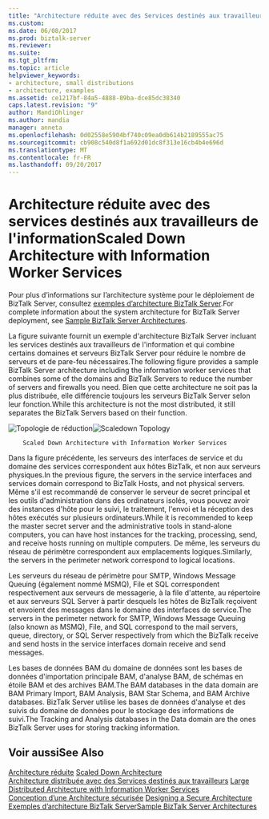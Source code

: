 ```yaml
---
title: "Architecture réduite avec des Services destinés aux travailleurs | Documents Microsoft"
ms.custom: 
ms.date: 06/08/2017
ms.prod: biztalk-server
ms.reviewer: 
ms.suite: 
ms.tgt_pltfrm: 
ms.topic: article
helpviewer_keywords:
- architecture, small distributions
- architecture, examples
ms.assetid: ce1217bf-84a5-4888-89ba-dce85dc38340
caps.latest.revision: "9"
author: MandiOhlinger
ms.author: mandia
manager: anneta
ms.openlocfilehash: 0d02558e5904bf740c09ea0db614b2189555ac75
ms.sourcegitcommit: cb908c540d8f1a692d01dc8f313e16cb4b4e696d
ms.translationtype: MT
ms.contentlocale: fr-FR
ms.lasthandoff: 09/20/2017
---
```

# <a name="scaled-down-architecture-with-information-worker-services"></a><span data-ttu-id="d92f7-102">Architecture réduite avec des services destinés aux travailleurs de l'information</span><span class="sxs-lookup"><span data-stu-id="d92f7-102">Scaled Down Architecture with Information Worker Services</span></span>
<span data-ttu-id="d92f7-103">Pour plus d’informations sur l’architecture système pour le déploiement de BizTalk Server, consultez [exemples d’architecture BizTalk Server](../core/sample-biztalk-server-architectures.md).</span><span class="sxs-lookup"><span data-stu-id="d92f7-103">For complete information about the system architecture for BizTalk Server deployment, see [Sample BizTalk Server Architectures](../core/sample-biztalk-server-architectures.md).</span></span>  
  
 <span data-ttu-id="d92f7-104">La figure suivante fournit un exemple d'architecture BizTalk Server incluant les services destinés aux travailleurs de l'information et qui combine certains domaines et serveurs BizTalk Server pour réduire le nombre de serveurs et de pare-feu nécessaires.</span><span class="sxs-lookup"><span data-stu-id="d92f7-104">The following figure provides a sample BizTalk Server architecture including the information worker services that combines some of the domains and BizTalk Servers to reduce the number of servers and firewalls you need.</span></span> <span data-ttu-id="d92f7-105">Bien que cette architecture ne soit pas la plus distribuée, elle différencie toujours les serveurs BizTalk Server selon leur fonction.</span><span class="sxs-lookup"><span data-stu-id="d92f7-105">While this architecture is not the most distributed, it still separates the BizTalk Servers based on their function.</span></span>  
  
 <span data-ttu-id="d92f7-106">![Topologie de réduction](../core/media/cd3c85df-40f5-4382-9f8b-b2609f76e8b1.gif "cd3c85df-40f5-4382-9f8b-b2609f76e8b1")</span><span class="sxs-lookup"><span data-stu-id="d92f7-106">![Scaledown Topology](../core/media/cd3c85df-40f5-4382-9f8b-b2609f76e8b1.gif "cd3c85df-40f5-4382-9f8b-b2609f76e8b1")</span></span>  
  
        Scaled Down Architecture with Information Worker Services  
  
 <span data-ttu-id="d92f7-107">Dans la figure précédente, les serveurs des interfaces de service et du domaine des services correspondent aux hôtes BizTalk, et non aux serveurs physiques.</span><span class="sxs-lookup"><span data-stu-id="d92f7-107">In the previous figure, the servers in the service interfaces and services domain correspond to BizTalk Hosts, and not physical servers.</span></span> <span data-ttu-id="d92f7-108">Même s'il est recommandé de conserver le serveur de secret principal et les outils d'administration dans des ordinateurs isolés, vous pouvez avoir des instances d'hôte pour le suivi, le traitement, l'envoi et la réception des hôtes exécutés sur plusieurs ordinateurs.</span><span class="sxs-lookup"><span data-stu-id="d92f7-108">While it is recommended to keep the master secret server and the administrative tools in stand-alone computers, you can have host instances for the tracking, processing, send, and receive hosts running on multiple computers.</span></span> <span data-ttu-id="d92f7-109">De même, les serveurs du réseau de périmètre correspondent aux emplacements logiques.</span><span class="sxs-lookup"><span data-stu-id="d92f7-109">Similarly, the servers in the perimeter network correspond to logical locations.</span></span>  
  
 <span data-ttu-id="d92f7-110">Les serveurs du réseau de périmètre pour SMTP, Windows Message Queuing (également nommé MSMQ), File et SQL correspondent respectivement aux serveurs de messagerie, à la file d'attente, au répertoire et aux serveurs SQL Server à partir desquels les hôtes de BizTalk reçoivent et envoient des messages dans le domaine des interfaces de service.</span><span class="sxs-lookup"><span data-stu-id="d92f7-110">The servers in the perimeter network for SMTP, Windows Message Queuing (also known as MSMQ), File, and SQL correspond to the mail servers, queue, directory, or SQL Server respectively from which the BizTalk receive and send hosts in the service interfaces domain receive and send messages.</span></span>  
  
 <span data-ttu-id="d92f7-111">Les bases de données BAM du domaine de données sont les bases de données d'importation principale BAM, d'analyse BAM, de schémas en étoile BAM et des archives BAM.</span><span class="sxs-lookup"><span data-stu-id="d92f7-111">The BAM databases in the data domain are BAM Primary Import, BAM Analysis, BAM Star Schema, and BAM Archive databases.</span></span> <span data-ttu-id="d92f7-112">BizTalk Server utilise les bases de données d'analyse et des suivis du domaine de données pour le stockage des informations de suivi.</span><span class="sxs-lookup"><span data-stu-id="d92f7-112">The Tracking and Analysis databases in the Data domain are the ones BizTalk Server uses for storing tracking information.</span></span>  
  
## <a name="see-also"></a><span data-ttu-id="d92f7-113">Voir aussi</span><span class="sxs-lookup"><span data-stu-id="d92f7-113">See Also</span></span>  
 <span data-ttu-id="d92f7-114">[Architecture réduite](../core/scaled-down-architecture.md) </span><span class="sxs-lookup"><span data-stu-id="d92f7-114">[Scaled Down Architecture](../core/scaled-down-architecture.md) </span></span>  
 <span data-ttu-id="d92f7-115">[Architecture distribuée avec des Services destinés aux travailleurs](../core/large-distributed-architecture-with-information-worker-services.md) </span><span class="sxs-lookup"><span data-stu-id="d92f7-115">[Large Distributed Architecture with Information Worker Services](../core/large-distributed-architecture-with-information-worker-services.md) </span></span>  
 <span data-ttu-id="d92f7-116">[Conception d’une Architecture sécurisée](../core/designing-a-secure-architecture.md) </span><span class="sxs-lookup"><span data-stu-id="d92f7-116">[Designing a Secure Architecture](../core/designing-a-secure-architecture.md) </span></span>  
 [<span data-ttu-id="d92f7-117">Exemples d’architecture BizTalk Server</span><span class="sxs-lookup"><span data-stu-id="d92f7-117">Sample BizTalk Server Architectures</span></span>](../core/sample-biztalk-server-architectures.md)